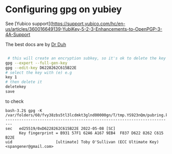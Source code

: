 
# Configuring gpg on yubiey

See [Yubico support](https://support.yubico.com/hc/en-us/articles/360016649139-YubiKey-5-2-3-Enhancements-to-OpenPGP-3-4A-Support

The best docs are by [Dr Duh](https://github.com/drduh/YubiKey-Guide#configure-smartcard)

``` bash

 # this will create an encryption subkey, so it's ok to delete the key
gpg --expert --full-gen-key
gpg --edit-key D6228262C615B22E
# select the key with (e) e.g
key 1
# then delete it
deletekey
save

```

to check

```
bash-3.2$ gpg -K
/var/folders/60/fvy38zbs5tl3lcdmkt3glnd00000gn/T/tmp.YS923nQm/pubring.kbx
-------------------------------------------------------------------------
sec   ed25519/0xD6228262C615B22E 2022-05-08 [SC]
      Key fingerprint = B931 57F1 62A6 A167 9EB4  F837 D622 8262 C615 B22E
uid                   [ultimate] Toby O'Sullivan (ECC Ultimate Key) <spangener@gmail.com>
```



